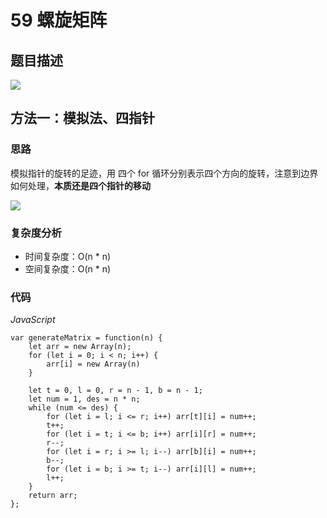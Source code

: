 # 59 螺旋矩阵

## 题目描述

![](https://cdn.jsdelivr.net/gh/yummy-zc/image-warehouse/images/algorithm20210220131007.png)

## 方法一：模拟法、四指针

### 思路

模拟指针的旋转的足迹，用 四个 for 循环分别表示四个方向的旋转，注意到边界如何处理，**本质还是四个指针的移动**

![](https://cdn.jsdelivr.net/gh/yummy-zc/image-warehouse/images/algorithm20210220135134.png)

### 复杂度分析

- 时间复杂度：O(n * n)
- 空间复杂度：O(n * n)

### 代码

*JavaScript*

```JS
var generateMatrix = function(n) {
    let arr = new Array(n);
    for (let i = 0; i < n; i++) {
        arr[i] = new Array(n)
    }

    let t = 0, l = 0, r = n - 1, b = n - 1;
    let num = 1, des = n * n;
    while (num <= des) {
        for (let i = l; i <= r; i++) arr[t][i] = num++;
        t++;
        for (let i = t; i <= b; i++) arr[i][r] = num++;
        r--;
        for (let i = r; i >= l; i--) arr[b][i] = num++;
        b--;
        for (let i = b; i >= t; i--) arr[i][l] = num++;
        l++;
    }
    return arr;
};
```

